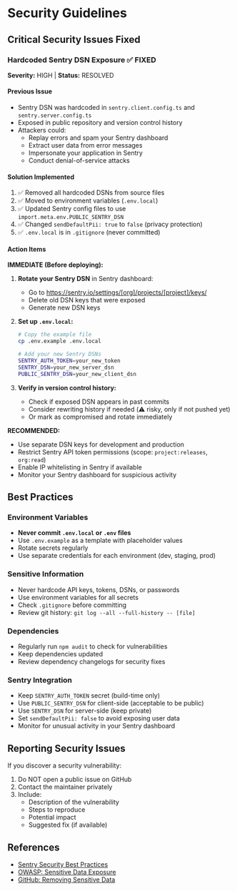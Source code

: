 # Security Guidelines

## Critical Security Issues Fixed

### Hardcoded Sentry DSN Exposure ✅ FIXED

**Severity:** HIGH | **Status:** RESOLVED

#### Previous Issue
- Sentry DSN was hardcoded in `sentry.client.config.ts` and `sentry.server.config.ts`
- Exposed in public repository and version control history
- Attackers could:
  - Replay errors and spam your Sentry dashboard
  - Extract user data from error messages
  - Impersonate your application in Sentry
  - Conduct denial-of-service attacks

#### Solution Implemented
1. ✅ Removed all hardcoded DSNs from source files
2. ✅ Moved to environment variables (`.env.local`)
3. ✅ Updated Sentry config files to use `import.meta.env.PUBLIC_SENTRY_DSN`
4. ✅ Changed `sendDefaultPii: true` to `false` (privacy protection)
5. ✅ `.env.local` is in `.gitignore` (never committed)

#### Action Items

**IMMEDIATE (Before deploying):**
1. **Rotate your Sentry DSN** in Sentry dashboard:
   - Go to https://sentry.io/settings/[org]/projects/[project]/keys/
   - Delete old DSN keys that were exposed
   - Generate new DSN keys

2. **Set up `.env.local`:**
   ```bash
   # Copy the example file
   cp .env.example .env.local
   
   # Add your new Sentry DSNs
   SENTRY_AUTH_TOKEN=your_new_token
   SENTRY_DSN=your_new_server_dsn
   PUBLIC_SENTRY_DSN=your_new_client_dsn
   ```

3. **Verify in version control history:**
   - Check if exposed DSN appears in past commits
   - Consider rewriting history if needed (⚠️ risky, only if not pushed yet)
   - Or mark as compromised and rotate immediately

**RECOMMENDED:**
- Use separate DSN keys for development and production
- Restrict Sentry API token permissions (scope: `project:releases`, `org:read`)
- Enable IP whitelisting in Sentry if available
- Monitor your Sentry dashboard for suspicious activity

## Best Practices

### Environment Variables
- **Never commit `.env.local` or `.env` files**
- Use `.env.example` as a template with placeholder values
- Rotate secrets regularly
- Use separate credentials for each environment (dev, staging, prod)

### Sensitive Information
- Never hardcode API keys, tokens, DSNs, or passwords
- Use environment variables for all secrets
- Check `.gitignore` before committing
- Review git history: `git log --all --full-history -- [file]`

### Dependencies
- Regularly run `npm audit` to check for vulnerabilities
- Keep dependencies updated
- Review dependency changelogs for security fixes

### Sentry Integration
- Keep `SENTRY_AUTH_TOKEN` secret (build-time only)
- Use `PUBLIC_SENTRY_DSN` for client-side (acceptable to be public)
- Use `SENTRY_DSN` for server-side (keep private)
- Set `sendDefaultPii: false` to avoid exposing user data
- Monitor for unusual activity in your Sentry dashboard

## Reporting Security Issues

If you discover a security vulnerability:
1. Do NOT open a public issue on GitHub
2. Contact the maintainer privately
3. Include:
   - Description of the vulnerability
   - Steps to reproduce
   - Potential impact
   - Suggested fix (if available)

## References

- [Sentry Security Best Practices](https://docs.sentry.io/security/)
- [OWASP: Sensitive Data Exposure](https://owasp.org/www-project-top-ten/2017/A3_2017-Sensitive_Data_Exposure)
- [GitHub: Removing Sensitive Data](https://docs.github.com/en/authentication/keeping-your-account-and-data-secure/removing-sensitive-data-from-a-repository)
